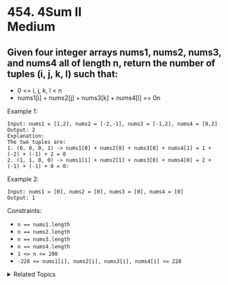 # 454. 4Sum II<br> Medium

## Given four integer arrays nums1, nums2, nums3, and nums4 all of length n, return the number of tuples (i, j, k, l) such that:
- 0 <= i, j, k, l < n
- nums1[i] + nums2[j] + nums3[k] + nums4[l] == 0n

Example 1:

```
Input: nums1 = [1,2], nums2 = [-2,-1], nums3 = [-1,2], nums4 = [0,2]
Output: 2
Explanation:
The two tuples are:
1. (0, 0, 0, 1) -> nums1[0] + nums2[0] + nums3[0] + nums4[1] = 1 + (-2) + (-1) + 2 = 0
2. (1, 1, 0, 0) -> nums1[1] + nums2[1] + nums3[0] + nums4[0] = 2 + (-1) + (-1) + 0 = 0:
```

Example 2:

```
Input: nums1 = [0], nums2 = [0], nums3 = [0], nums4 = [0]
Output: 1
```

Constraints:

- `n == nums1.length`
- `n == nums2.length`
- `n == nums3.length`
- `n == nums4.length`
- `1 <= n <= 200`
- `-228 <= nums1[i], nums2[i], nums3[i], nums4[i] <= 228`

<details>

<summary> Related Topics </summary>

-   `Hash Table`

</details>
